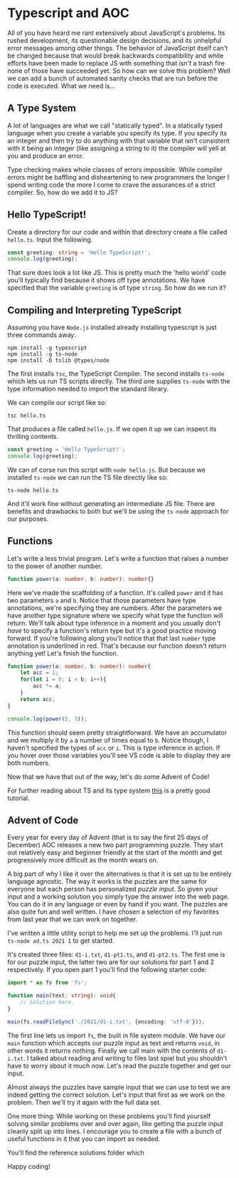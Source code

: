 # Typescript and AOC

All of you have heard me rant extensively about JavaScript's problems. Its rushed development, its questionable design decisions, and its unhelpful error messages among other things. The behavior of JavaScript itself can't be changed because that would break backwards compatibility and while efforts have been made to replace JS with something that *isn't* a trash fire none of those have succeeded yet. So how can we solve this problem? Well we can add a bunch of automated sanity checks that are run before the code is executed. What we need is...

## A Type System

A lot of languages are what we call "statically typed". In a statically typed language when you create a variable you specify its type. If you specify its an integer and then try to do anything with that variable that isn't consistent with it being an integer (like assigning a string to it) the compiler will yell at you and produce an error.

Type checking makes whole classes of errors impossible. While compiler errors might be baffling and disheartening to new programmers the longer I spend writing code the more I come to crave the assurances of a strict compiler. So, how do we add it to JS?

## Hello TypeScript!

Create a directory for our code and within that directory create a file called `hello.ts`. Input the following.

```ts
const greeting: string = 'Hello TypeScript!';
console.log(greeting);
```

That sure does look a lot like JS. This is pretty much the 'hello world' code you'll typically find because it shows off type annotations. We have specified that the variable `greeting` is of type `string`. So how do we run it?

## Compiling and Interpreting TypeScript

Assuming you have `Node.js` installed already installing typescript is just three commands away:

```
npm install -g typescript
npm install -g ts-node
npm install -D tslib @types/node
```

The first installs `tsc`, the TypeScript Compiler. The second installs `ts-node` which lets us run TS scripts directly. The third one supplies `ts-node` with the type information needed to import the standard library.

We can compile our script like so:

```
tsc hello.ts
```

That produces a file called `hello.js`. If we open it up we can inspect its thrilling contents.

```js
const greeting = 'Hello TypeScript!';
console.log(greeting);
```

We can of corse run this script with `node hello.js`. But because we installed `ts-node` we can run the TS file directly like so:

```
ts-node hello.ts
```

And it'll work fine without generating an intermediate JS file. There are benefits and drawbacks to both but we'll be using the `ts-node` approach for our purposes.

## Functions

Let's write a less trivial program. Let's write a function that raises a number to the power of another number.

```ts
function power(a: number, b: number): number{}
```

Here we've made the scaffolding of a function. It's called `power` and it has two parameters `a` and `b`. Notice that those parameters have type annotations, we're specifying they are numbers. After the parameters we have another type signature where we specify what type the function will return. We'll talk about type inference in a moment and you usually don't *have* to specify a function's return type but it's a good practice moving forward. If you're following along you'll notice that that last `number` type annotation is underlined in red. That's because our function doesn't return anything yet! Let's finish the function.

```ts
function power(a: number, b: number): number{
    let acc = 1;
    for(let i = 0; i < b; i++){
        acc *= a;
    }
    return acc;
}

console.log(power(5, 3));
```

This function should seem pretty straightforward. We have an accumulator and we multiply it by `a` a number of times equal to `b`. Notice though, I haven't specified the types of `acc` or `i`. This is type inference in action. If you hover over those variables you'll see VS code is able to display they are both numbers.

Now that we have that out of the way, let's do some Advent of Code!

For further reading about TS and its type system [this](https://www.tutorialspoint.com/typescript/index.htm) is a pretty good tutorial.

## Advent of Code

Every year for every day of Advent (that is to say the first 25 days of December) AOC releases a new two part programming puzzle. They start out relatively easy and beginner friendly at the start of the month and get progressively more difficult as the month wears on.

A big part of why I like it over the alternatives is that it is set up to be entirely language agnostic. The way it works is the puzzles are the same for everyone but each person has personalized *puzzle input*. So given your input and a working solution you simply type the answer into the web page. You can do it in any language or even by hand if you want. The puzzles are also quite fun and well written. I have chosen a selection of my favorites from last year that we can work on together.

I've written a little utility script to help me set up the problems. I'll just run `ts-node ad.ts 2021 1` to get started.

It's created three files: `d1-i.txt`, `d1-pt1.ts`, and `d1-pt2.ts`. The first one is for our puzzle input, the latter two are for our solutions for part 1 and 2 respectively. If you open part 1 you'll find the following starter code:

```ts
import * as fs from 'fs';

function main(text: string): void{
    // Solution here.
}

main(fs.readFileSync('./2021/d1-i.txt', {encoding: 'utf-8'}));
```

The first line lets us import `fs`, the built in file system module. We have our `main` function which accepts our puzzle input as text and returns `void`, in other words it returns nothing. Finally we call main with the contents of `d1-i.txt`. I talked about reading and writing to files last spiel but you shouldn't have to worry about it much now. Let's read the puzzle together and get our input.

Almost always the puzzles have sample input that we can use to test we are indeed getting the correct solution. Let's input that first as we work on the problem. Then we'll try it again with the full data set.

One more thing: While working on these problems you'll find yourself solving similar problems over and over again, like getting the puzzle input cleanly split up into lines. I encourage you to create a file with a bunch of useful functions in it that you can import as needed.

You'll find the reference solutions folder which 

Happy coding!